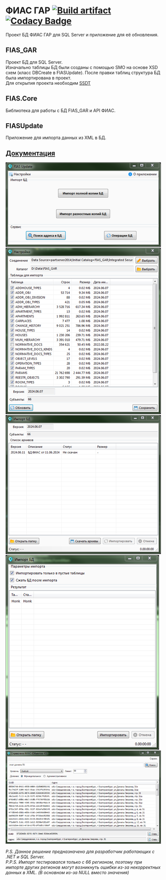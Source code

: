# ФИАС ГАР [![Build artifact][build-src]][build-href] [![Codacy Badge][codacy-src]][codacy-href]

Проект БД ФИАС ГАР для SQL Server и приложение для её обновления.

## FIAS_GAR

Проект БД для SQL Server.  
Изначально таблицы БД были созданы с помощью SMO на основе XSD схем (класс DBCreate в FIASUpdate).
После правки таблиц  структура БД была импортирована в проект.  
Для открытия проекта необходим [SSDT](https://docs.microsoft.com/en-us/sql/ssdt/download-sql-server-data-tools-ssdt)

## FIAS.Core

Библиотека для работы с БД FIAS_GAR и API ФИАС.

## FIASUpdate

Приложение для импорта данных из XML в БД.

## [Документация](https://virenbar.github.io/FIAS_GAR/)

![Основная форма](/docs/assets/fias/main.png)
![Форма настроек](/docs/assets/fias/settings.png)
![Форма импорта](/docs/assets/fias/import-delta.png)
![Форма импорта](/docs/assets/fias/import.png)
![Форма поиска адреса в БД](/docs/assets/fias/search.png)

*P.S. Данное решение предназначено для разработчик работающих с .NET и SQL Server.*  
*P.P.S. Импорт тестировался только с 66 регионом, поэтому при импорте других регионов могут возникнуть ошибки из-за некорректных данных в XML. (В основном из-за NULL вместо значения)*

<!-- Badges -->
[build-src]: https://img.shields.io/github/actions/workflow/status/Virenbar/FIAS_GAR/build-artifact.yml?label=Build&logo=github
[build-href]: https://github.com/Virenbar/FIAS_GAR/actions/workflows/build-artifact.yml

[codacy-src]: https://app.codacy.com/project/badge/Grade/d9c5e3f57c914aed83166e72af7ba936
[codacy-href]: https://app.codacy.com/gh/Virenbar/FIAS_GAR/dashboard?utm_source=gh&utm_medium=referral&utm_content=&utm_campaign=Badge_grade
